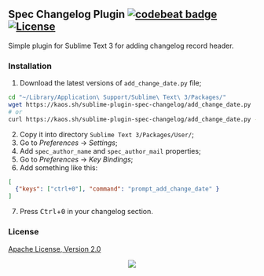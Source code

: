 ## Spec Changelog Plugin [![codebeat badge](https://codebeat.co/badges/bce2e63a-1ae7-4a31-8fed-3af4d751f4f4)](https://codebeat.co/projects/github-com-essentialkaos-sublime-plugin-spec-changelog-master) [![License](https://gh.kaos.st/ekol.svg)](https://essentialkaos.com/ekol)

Simple plugin for Sublime Text 3 for adding changelog record header.

### Installation

1. Download the latest versions of `add_change_date.py` file;
```bash
cd "~/Library/Application\ Support/Sublime\ Text\ 3/Packages/"
wget https://kaos.sh/sublime-plugin-spec-changelog/add_change_date.py
# or
curl https://kaos.sh/sublime-plugin-spec-changelog/add_change_date.py -o "~/Library/Application\ Support/Sublime\ Text\ 3/Packages/add_change_date.py"
```
2. Copy it into directory `Sublime Text 3/Packages/User/`;
3. Go to _Preferences_ → _Settings_;
4. Add `spec_author_name` and `spec_author_mail` properties;
5. Go to _Preferences_ → _Key Bindings_;
6. Add something like this:
```json
[
  {"keys": ["ctrl+0"], "command": "prompt_add_change_date" }
]
```
7. Press <kbd>Ctrl</kbd>+<kbd>0</kbd> in your changelog section.

### License

[Apache License, Version 2.0](https://www.apache.org/licenses/LICENSE-2.0)

<p align="center"><a href="https://essentialkaos.com"><img src="https://gh.kaos.st/ekgh.svg"/></a></p>
